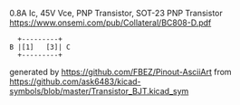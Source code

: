 0.8A Ic, 45V Vce, PNP Transistor, SOT-23
PNP Transistor
https://www.onsemi.com/pub/Collateral/BC808-D.pdf


	  +---------+
	B |[1]   [3]| C
	  +---------+


generated by https://github.com/FBEZ/Pinout-AsciiArt from https://github.com/ask6483/kicad-symbols/blob/master/Transistor_BJT.kicad_sym